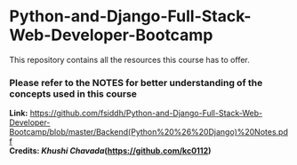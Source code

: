 # Python-and-Django-Full-Stack-Web-Developer-Bootcamp
This repository contains all the resources this course has to offer.

### Please refer to the NOTES for better understanding of the concepts used in this course
<strong>Link:</strong> https://github.com/fsiddh/Python-and-Django-Full-Stack-Web-Developer-Bootcamp/blob/master/Backend(Python%20%26%20Django)%20Notes.pdf <br>
<strong>Credits: <i>Khushi Chavada</i>(https://github.com/kc0112)<br></strong>
